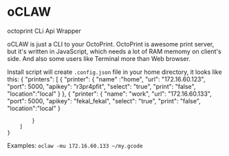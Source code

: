 oCLAW
=====

octoprint CLi Api Wrapper

oCLAW is just a CLI to your OctoPrint. OctoPrint is awesome print server, but it's written in JavaScript, which needs a lot of RAM memomy on client's side. And also some users like Terminal more than Web browser.

Install script will create `.config.json` file in your home directory, it looks like this:
    {
        "printers": [
            {
                "printer": {
                    "name" :"home",
                    "url": "172.16.60.123",
                    "port": 5000,
                    "apikey": "r3pr4pfit",
                    "select": "true",
                    "print": "false",
                    "location":"local"
                }
            },
            {
                "printer": {
                    "name": "work",
                    "url": "172.16.60.133",
                    "port": 5000,
                    "apikey": "fekal_fekal",
                    "select": "true",
                    "print": "false",
                    "location":"local"
                }
    
            }
        ]
    }





Examples:
`oclaw -mu 172.16.60.133 ~/my.gcode`



